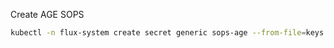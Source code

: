 Create AGE SOPS
``` bash
kubectl -n flux-system create secret generic sops-age --from-file=keys.agekey=~/.sops/key.txt
```